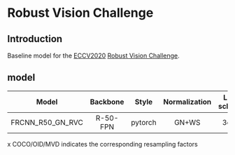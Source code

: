 # Robust Vision Challenge

## Introduction
Baseline model for the [ECCV2020](https://eccv2020.eu/) [Robust Vision Challenge](https://www.robustvision.net/).

## model

| Model          | Backbone |  Style  | Normalization | Lr schd | x COCO | x OID | x MVD | Config |
| :------------: | :------: | :-----: | :-----------: | :-----: | :----: | :---: | :---: | :----: |
|FRCNN_R50_GN_RVC| R-50-FPN | pytorch | GN+WS         |  3e     | 2      | 0.4   | 10    | [config](faster_rcnn_r50_fpn_gn_ws-all_3e_rvc-sampled.py) | 

x COCO/OID/MVD indicates the corresponding resampling factors

